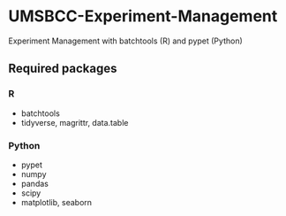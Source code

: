 # UMSBCC-Experiment-Management
Experiment Management with batchtools (R) and pypet (Python) 

## Required packages

### R

- batchtools
- tidyverse, magrittr, data.table

### Python

- pypet
- numpy
- pandas
- scipy
- matplotlib, seaborn
